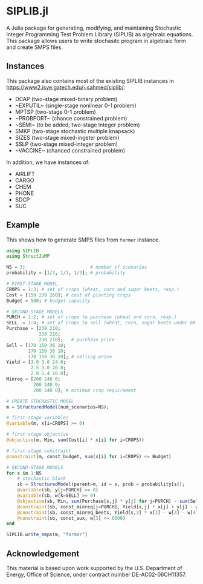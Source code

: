 # SIPLIB.jl

A Julia package for generating, modifying, and maintaining Stochastic Integer Programming Test Problem Library (SIPLIB) as algebraic equations.
This package allows users to write stochasitc program in algebraic form and create SMPS files.

## Instances

This package also contains most of the existing SIPLIB instances in https://www2.isye.gatech.edu/~sahmed/siplib/:

- DCAP (two-stage mixed-binary problem)
- ~EXPUTIL~ (single-stage nonlinear 0-1 problem)
- MPTSP (two-stage 0-1 problem)
- ~PROBPORT~ (chance constrained problem)
- ~SEMI~ (to be added; two-stage integer problem)
- SMKP (two-stage stochastic multiple knapsack)
- SIZES (two-stage mixed-ingeter problem)
- SSLP (two-stage mixed-integer problem)
- ~VACCINE~ (chanced constrained problem)

In addition, we have instances of:

- AIRLIFT
- CARGO
- CHEM
- PHONE
- SDCP
- SUC

## Example

This shows how to generate SMPS files from `farmer` instance.

```julia
using SIPLIB
using StructJuMP

NS = 3;                        # number of scenarios
probability = [1/3, 1/3, 1/3]; # probability

# FIRST-STAGE MODEL
CROPS = 1:3; # set of crops (wheat, corn and sugar beets, resp.)
Cost = [150 230 260]; # cost of planting crops
Budget = 500; # budget capacity

# SECOND-STAGE MODELS
PURCH = 1:2; # set of crops to purchase (wheat and corn, resp.)
SELL  = 1:4; # set of crops to sell (wheat, corn, sugar beets under 6K and those over 6K)
Purchase = [238 210;
            238 210;
            238 210];   # purchase price
Sell = [170 150 36 10;
        170 150 36 10;
        170 150 36 10]; # selling price
Yield = [3.0 3.6 24.0;
         2.5 3.0 20.0;
         2.0 2.4 16.0];
Minreq = [200 240 0;
          200 240 0;
          200 240 0]; # minimum crop requirement

# CREATE STOCHASTIC MODEL
m = StructuredModel(num_scenarios=NS);

# first-stage variables
@variable(m, x[i=CROPS] >= 0)

# first-stage objective
@objective(m, Min, sum(Cost[i] * x[i] for i=CROPS))

# first-stage constraint
@constraint(m, const_budget, sum(x[i] for i=CROPS) <= Budget)

# SECOND-STAGE MODELS
for s in 1:NS
    # stochastic block
    sb = StructuredModel(parent=m, id = s, prob = probability[s]);
    @variable(sb, y[j=PURCH] >= 0)
    @variable(sb, w[k=SELL] >= 0)
    @objective(sb, Min, sum(Purchase[s,j] * y[j] for j=PURCH) - sum(Sell[s,k] * w[k] for k=SELL))
    @constraint(sb, const_minreq[j=PURCH], Yield[s,j] * x[j] + y[j] - w[j] >= Minreq[s,j])
    @constraint(sb, const_minreq_beets, Yield[s,3] * x[3] - w[3] - w[4] >= Minreq[s,3])
    @constraint(sb, const_aux, w[3] <= 6000)
end

SIPLIB.write_smps(m, "farmer")
```

## Acknowledgement

This material is based upon work supported by the U.S. Department of Energy, Office of Science, under contract number DE-AC02-06CH11357.
